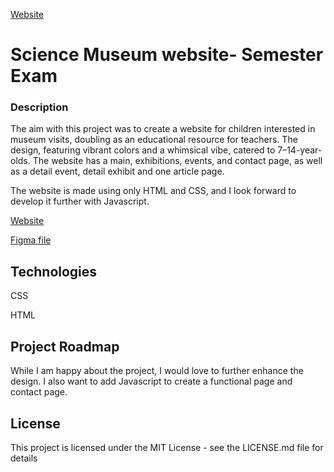 [Website](https://science-museum-se.vercel.app/)
# Science Museum website- Semester Exam

### Description
The aim with this project was to create a website for children interested in museum visits, doubling as an educational resource for teachers. The design, featuring vibrant colors and a whimsical vibe, catered to 7–14-year-olds. The website has a main, exhibitions, events, and contact page, as well as a detail event, detail exhibit and one article page.

The website is made using only HTML and CSS, and I look forward to develop it further with Javascript.

[Website](https://science-museum-se.vercel.app/)

[Figma file](https://www.figma.com/file/G2gM8FVKp91tOT1t4cPXzf/Textile-Tech-Science-Center?type=design&node-id=1%3A12&mode=design&t=bIgl2zQH9lRwOFLA-1)

## Technologies
CSS

HTML

## Project Roadmap
While I am happy about the project, I would love to further enhance the design. I also want to add Javascript to create a functional page and contact page.

## License 
This project is licensed under the MIT License - see the LICENSE.md file for details
